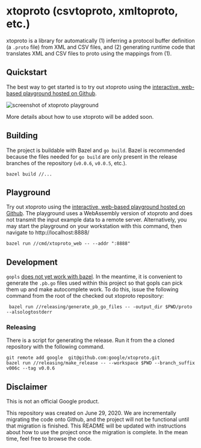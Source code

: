 # xtoproto (csvtoproto, xmltoproto, etc.)

xtoproto is a library for automatically (1) inferring a protocol buffer
definition (a `.proto` file) from XML and CSV files, and (2) generating
runtime code that translates XML and CSV files to proto using the mappings
from (1).

## Quickstart

The best way to get started is to try out xtoproto using the [interactive,
web-based playground hosted on Github](https://google.github.io/xtoproto).

![screenshot of xtoproto playground](https://raw.githubusercontent.com/google/xtoproto/gh-pages/images/playground-example.png
"xtoproto playground")


More details about how to use xtoproto will be added soon.

## Building

The project is buildable with Bazel and `go build`. Bazel is recommended because
the files needed for `go build` are only present in the release branches of the
repository (`v0.0.6`, `v0.0.5`, etc.).

```
bazel build //...
```

## Playground

Try out xtoproto using the [interactive, web-based playground hosted on
Github](https://google.github.io/xtoproto). The playground uses a
WebAssembly version of xtoproto and does not transmit the input example data to
a remote server. Alternatively, you may start the playground on your workstation
with this command, then navigate to http://localhost:8888/

```shell
bazel run //cmd/xtoproto_web -- --addr ":8888"
```

## Development

`gopls` [does not yet work with
bazel](https://github.com/golang/go/issues/37205). In the meantime, it is
convenient to generate the `.pb.go` files used within this project so that gopls
can pick them up and make autocomplete work. To do this, issue the following
command from the root of the checked out xtoproto repository:


```shell
 bazel run //releasing/generate_pb_go_files -- -output_dir $PWD/proto --alsologtostderr
```

### Releasing

There is a script for generating the release. Run it from the a cloned
repository with the following command.

```shell
git remote add google  git@github.com:google/xtoproto.git
bazel run //releasing/make_release -- --workspace $PWD --branch_suffix v006c --tag v0.0.6
```

## Disclaimer

This is not an official Google product.


This repository was created on June 29, 2020. We are incrementally migrating the
code onto Github, and the project will not be functional until that migration is
finished. This README will be updated with instructions about how to use the
project once the migration is complete. In the mean time, feel free to browse
the code.
